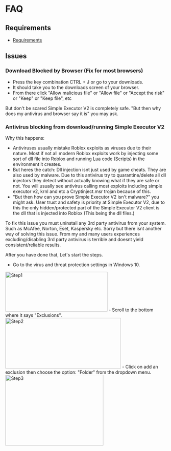 # FAQ

## Requirements
- [Requirements](https://github.com/Nicuse/Simple-Executor-V2/blob/main/requirements.md)
## Issues

### Download Blocked by Browser (Fix for most browsers)
- Press the key combination CTRL + J or go to your downloads.
- It should take you to the downloads screen of your browser.
- From there click "Allow malicious file" or "Allow file" or "Accept the risk" or "Keep" or "Keep file", etc

But don't be scared Simple Executor V2 is completely safe. "But then why does my antivirus and browser say it is" you may ask.

### Antivirus blocking from download/running Simple Executor V2

Why this happens:

- Antiviruses usually mistake Roblox exploits as viruses due to their nature. Most if not all modern Roblox exploits work by injecting some sort of dll file into Roblox and running Lua code (Scripts) in the environment it creates.
- But heres the catch: Dll injection isnt just used by game cheats. They are also used by malware. Due to this antivirus try to quarantine/delete all dll injectors they detect without actually knowing what if they are safe or not. You will usually see antivirus calling most exploits including simple executor v2, krnl and etc a Cryptinject.msr trojan because of this.
- "But then how can you prove Simple Executor V2 isn't malware?" you might ask. User trust and safety is priority at Simple Executor V2, due to this the only hidden/protected part of the Simple Executor V2 client is the dll that is injected into Roblox (This being the dll files.)

To fix this issue you must uninstall any 3rd party antivirus from your system. Such as McAfee, Norton, Eset, Kaspersky etc. Sorry but there isnt another way of solving this issue. From my and many users experiences excluding/disabling 3rd party antivirus is terrible and doesnt yield consistent/reliable results.

After you have done that, Let's start the steps.
- Go to the virus and threat protection settings in Windows 10.
<img src="https://camo.githubusercontent.com/d01922490cfc294e8cfbdfa3f66aaef03e4e6781c8bcd4c978583666f95d5642/68747470733a2f2f63646e2e646973636f72646170702e636f6d2f6174746163686d656e74732f3736313533353132343635353034363637392f3830373636383332343534333439363139322f696d616765342e706e67" alt="Step1" width="320" height="124">
- Scroll to the bottom where it says "Exclusions".
<img src="https://camo.githubusercontent.com/608487065db050ed8e7e25034f867356e2f0dfc6d8785e091c7650e096edf87c/68747470733a2f2f63646e2e646973636f72646170702e636f6d2f6174746163686d656e74732f3736313533353132343635353034363637392f3830373636383331323739313138373435362f696d616765322e706e67" alt="Step2" width="362" height="158">
- Click on add an exclusion then choose the option: "Folder" from the dropdown menu.
<img src="https://camo.githubusercontent.com/ca7ed57053a852315f372b4cb04f7022702bced77954a6916a57328e99bc83d4/68747470733a2f2f63646e2e646973636f72646170702e636f6d2f6174746163686d656e74732f3736313533353132343635353034363637392f3830373636383333383438313935343832362f696d616765352e706e67" alt="Step3" width="307" height="221">
